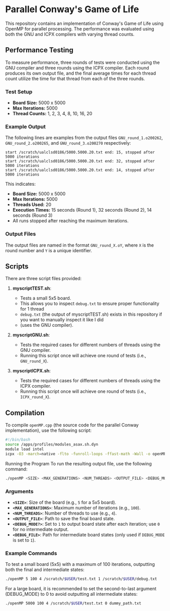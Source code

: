 # Parallel Conway's Game of Life

This repository contains an implementation of Conway's Game of Life using OpenMP for parallel processing. The performance was evaluated using both the GNU and ICPX compilers with varying thread counts.

## Performance Testing

To measure performance, three rounds of tests were conducted using the GNU compiler and three rounds using the ICPX compiler. Each round produces its own output file, and the final average times for each thread count utilize the time for that thread from each of the three rounds.

### Test Setup

- **Board Size:** 5000 x 5000
- **Max Iterations:** 5000
- **Thread Counts:** 1, 2, 3, 4, 8, 10, 16, 20

### Example Output

The following lines are examples from the output files `GNU_round_1.o200262`, `GNU_round_2.o200265`, and `GNU_round_3.o200270` respectively:

    start /scratch/ualclsd0186/5000.5000.20.txt end: 15, stopped after 5000 iterations
    start /scratch/ualclsd0186/5000.5000.20.txt end: 32, stopped after 5000 iterations
    start /scratch/ualclsd0186/5000.5000.20.txt end: 14, stopped after 5000 iterations

This indicates:
- **Board Size:** 5000 x 5000
- **Max Iterations:** 5000
- **Threads Used:** 20
- **Execution Times:** 15 seconds (Round 1), 32 seconds (Round 2), 14 seconds (Round 3)
- All runs stopped after reaching the maximum iterations.

### Output Files

The output files are named in the format `GNU_round_X.oY`, where `X` is the round number and `Y` is a unique identifier.

## Scripts

There are three script files provided:

1. **myscriptTEST.sh**: 
   - Tests a small 5x5 board.
   - This allows you to inspect `debug.txt` to ensure proper functionality for 1 thread
   - `debug.txt` (the output of myscriptTEST.sh) exists in this repository if you want to manually inspect it like I did
   - (uses the GNU compiler).

2. **myscriptGNU.sh**: 
   - Tests the required cases for different numbers of threads using the GNU compiler.
   - Running this script once will achieve one round of tests (i.e., `GNU_round_X`).

3. **myscriptICPX.sh**: 
   - Tests the required cases for different numbers of threads using the ICPX compiler.
   - Running this script once will achieve one round of tests (i.e., `ICPX_round_X`).

## Compilation

To compile `openMP.cpp` (the source code for the parallel Conway implementation), use the following script:

```bash
#!/bin/bash
source /apps/profiles/modules_asax.sh.dyn
module load intel
icpx -O3 -march=native -flto -funroll-loops -ffast-math -Wall -o openMP openMP.cpp -qopenmp
```


Running the Program
To run the resulting output file, use the following command:

```bash
./openMP <SIZE> <MAX_GENERATIONS> <NUM_THREADS> <OUTPUT_FILE> <DEBUG_MODE?> <DEBUG_FILE>
```
### Arguments

- **`<SIZE>`**: Size of the board (e.g., `5` for a 5x5 board).
- **`<MAX_GENERATIONS>`**: Maximum number of iterations (e.g., `100`).
- **`<NUM_THREADS>`**: Number of threads to use (e.g., `4`).
- **`<OUTPUT_FILE>`**: Path to save the final board state.
- **`<DEBUG_MODE?>`**: Set to `1` to output board state after each iteration; use `0` for no intermediate output.
- **`<DEBUG_FILE>`**: Path for intermediate board states (only used if `DEBUG_MODE` is set to `1`).

### Example Commands
To test a small board (5x5) with a maximum of 100 iterations, outputting both the final and intermediate states:
```bash
./openMP 5 100 4 /scratch/$USER/test.txt 1 /scratch/$USER/debug.txt
```

For a large board, it is recommended to set the second-to-last argument (DEBUG_MODE) to 0 to avoid outputting all intermediate states:

```bash
./openMP 5000 100 4 /scratch/$USER/test.txt 0 dummy_path.txt
```
